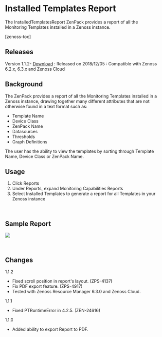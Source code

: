 Installed Templates Report
==========================

The InstalledTemplatesReport ZenPack provides a report of all the Monitoring Templates installed in a Zenoss instance.

[zenoss-toc]

Releases
--------

Version 1.1.2- <a rel="nofollow" class="external" href="http://wiki.zenoss.org/download/zenpacks/ZenPacks.zenoss.InstalledTemplatesReport/1.1.2/ZenPacks.zenoss.InstalledTemplatesReport-1.1.2.egg">Download</a>
: Released on 2018/12/05
: Compatible with Zenoss 6.2.x, 6.3.x and Zenoss Cloud</dd>

Background
----------

The ZenPack provides a report of all the Monitoring Templates installed in a Zenoss instance, drawing together many different attributes that are not otherwise found in a text format such as:

- Template Name
- Device Class
- ZenPack Name
- Datasources
- Thresholds
- Graph Definitions

The user has the ability to view the templates by sorting through Template Name, Device Class or ZenPack Name.

## Usage

1. Click Reports
2. Under Reports, expand Monitoring Capabilities Reports
3. Select Installed Templates to generate a report for all Templates in your Zenoss instance

<br clear=all>

## Sample Report

[Report_Example.png]: /sites/default/files/zenpack/InstalledTemplateReports/Report_Example.png
[![][Report_Example.png]][Report_Example.png]

<br clear=all>

## Changes

1.1.2

-   Fixed scroll position in report's layout. (ZPS-4137)
-   Fix PDF export feature. (ZPS-4917)
-   Tested with Zenoss Resource Manager 6.3.0 and Zenoss Cloud.

1.1.1

-   Fixed PTRuntimeError in 4.2.5. (ZEN-24616)

1.1.0

-   Added ability to export Report to PDF.
